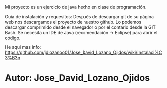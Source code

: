 Mi proyecto es un ejercicio de java hecho en clase de programación.

Guia de instalación y requesitos:
Después de descargar git de su página web nos descargamos el proyecto de nuestro github. 
Lo podemos descargar comprimido desde el navegador o por el contario desde la GIT Bash. 
Se necesita un IDE de Java (recomendación -> Eclipse) para abrir el código.

He aqui mas info:
https://github.com/jdlozanoo01/Jose_David_Lozano_Ojidos/wiki/Instalaci%C3%B3n


# Autor: Jose_David_Lozano_Ojidos



